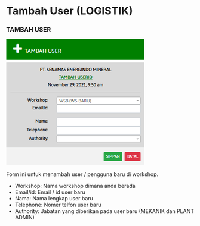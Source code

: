 # Tambah User (LOGISTIK)

### TAMBAH USER

![](<../.gitbook/assets/tmbhuserplant (1).PNG>)

Form ini untuk menambah user / pengguna baru di workshop.&#x20;

* Workshop: Nama workshop dimana anda berada&#x20;
* Email/id: Email / id user baru&#x20;
* Nama: Nama lengkap user baru&#x20;
* Telephone: Nomer telfon user baru&#x20;
* Authority: Jabatan yang diberikan pada user baru (MEKANIK dan PLANT ADMIN)
